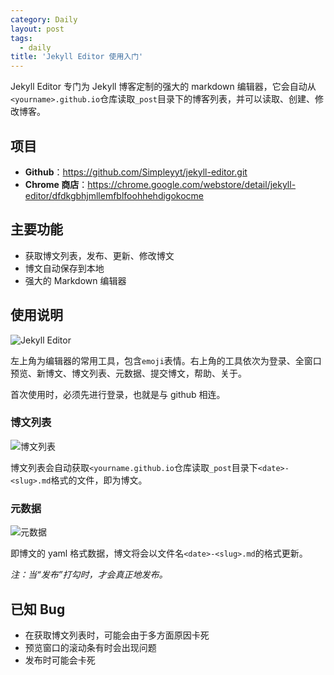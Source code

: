 ```yaml
---
category: Daily
layout: post
tags:
  - daily
title: 'Jekyll Editor 使用入门'
---
```

Jekyll Editor 专门为 Jekyll 博客定制的强大的 markdown 编辑器，它会自动从`<yourname>.github.io`仓库读取`_post`目录下的博客列表，并可以读取、创建、修改博客。

<!--more-->

## 项目

 * **Github**：https://github.com/Simpleyyt/jekyll-editor.git
 * **Chrome 商店**：https://chrome.google.com/webstore/detail/jekyll-editor/dfdkgbhjmllemfblfoohhehdigokocme
 
## 主要功能

 * 获取博文列表，发布、更新、修改博文
 * 博文自动保存到本地
 * 强大的 Markdown 编辑器
 
## 使用说明

![Jekyll Editor](http://simpleyyt.qiniudn.com/15-10-11/10214115.jpg)

左上角为编辑器的常用工具，包含`emoji`表情。右上角的工具依次为登录、全窗口预览、新博文、博文列表、元数据、提交博文，帮助、关于。

首次使用时，必须先进行登录，也就是与 github 相连。

### 博文列表

![博文列表](http://simpleyyt.qiniudn.com/15-10-11/12709365.jpg)

博文列表会自动获取`<yourname.github.io`仓库读取`_post`目录下`<date>-<slug>.md`格式的文件，即为博文。

### 元数据

![元数据](http://simpleyyt.qiniudn.com/15-10-11/85340312.jpg)

即博文的 yaml 格式数据，博文将会以文件名`<date>-<slug>.md`的格式更新。

*注：当“发布”打勾时，才会真正地发布。*

## 已知 Bug

 * 在获取博文列表时，可能会由于多方面原因卡死
 * 预览窗口的滚动条有时会出现问题
 * 发布时可能会卡死